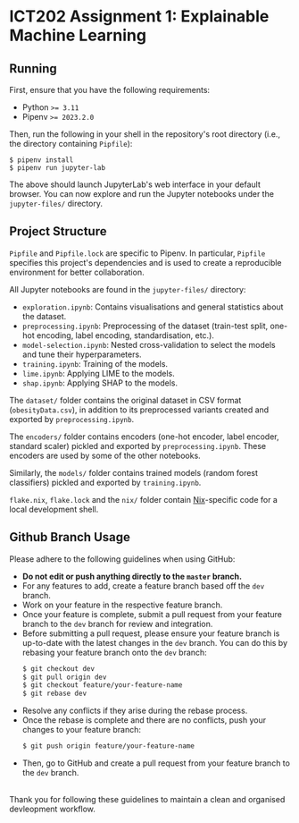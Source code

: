 # ICT202 Assignment 1: Explainable Machine Learning

## Running

First, ensure that you have the following requirements:

- Python `>= 3.11`
- Pipenv `>= 2023.2.0`

Then, run the following in your shell in the repository's root directory (i.e., the directory containing `Pipfile`):

```
$ pipenv install
$ pipenv run jupyter-lab
```

The above should launch JupyterLab's web interface in your default browser.
You can now explore and run the Jupyter notebooks under the `jupyter-files/` directory.

## Project Structure

`Pipfile` and `Pipfile.lock` are specific to Pipenv.
In particular, `Pipfile` specifies this project's dependencies
and is used to create a reproducible environment for better collaboration.

All Jupyter notebooks are found in the `jupyter-files/` directory:
  - `exploration.ipynb`: Contains visualisations and general statistics about the dataset.
  - `preprocessing.ipynb`: Preprocessing of the dataset (train-test split, one-hot encoding, label encoding, standardisation, etc.).
  - `model-selection.ipynb`: Nested cross-validation to select the models and tune their hyperparameters.
  - `training.ipynb`: Training of the models.
  - `lime.ipynb`: Applying LIME to the models.
  - `shap.ipynb`: Applying SHAP to the models.

The `dataset/` folder contains the original dataset in CSV format (`obesityData.csv`),
in addition to its preprocessed variants created and exported by `preprocessing.ipynb`.

The `encoders/` folder contains encoders (one-hot encoder, label encoder, standard scaler) pickled and exported by `preprocessing.ipynb`.
These encoders are used by some of the other notebooks.

Similarly, the `models/` folder contains trained models (random forest classifiers) pickled and exported by `training.ipynb`.

`flake.nix`, `flake.lock` and the `nix/` folder contain [Nix](https://github.com/NixOS/nix)-specific code for a local development shell.


## Github Branch Usage

Please adhere to the following guidelines when using GitHub:
- **Do not edit or push anything directly to the `master` branch.**
- For any features to add, create a feature branch based off the `dev` branch.
- Work on your feature in the respective feature branch.
- Once your feature is complete, submit a pull request from your feature branch to the `dev` branch for review and integration.
- Before submitting a pull request, please ensure your feature branch is up-to-date with the latest changes in the `dev` branch. You can do this by rebasing your feature branch onto the `dev` branch:
    ```bash
    $ git checkout dev
    $ git pull origin dev
    $ git checkout feature/your-feature-name
    $ git rebase dev
    ```
- Resolve any conflicts if they arise during the rebase process.
- Once the rebase is complete and there are no conflicts, push your changes to your feature branch:
    ```bash
    $ git push origin feature/your-feature-name
    ```
- Then, go to GitHub and create a pull request from your feature branch to the `dev` branch.
<br>
Thank you for following these guidelines to maintain a clean and organised devleopment workflow.
